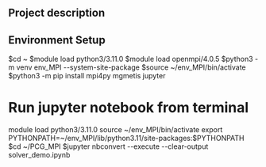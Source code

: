 ## Project description


## Environment Setup

$cd ~
$module load python3/3.11.0
$module load openmpi/4.0.5
$python3 -m venv env_MPI --system-site-package
$source ~/env_MPI/bin/activate
$python3 -m pip install mpi4py mgmetis jupyter

# Run jupyter notebook from terminal
module load python3/3.11.0
source ~/env_MPI/bin/activate
export PYTHONPATH=~/env_MPI/lib/python3.11/site-packages:$PYTHONPATH
$cd ~/PCG_MPI
$jupyter nbconvert --execute --clear-output solver_demo.ipynb
